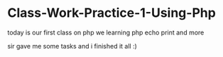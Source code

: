 # Class-Work-Practice-1-Using-Php

today is our first class on php we learning php echo print and more

sir gave me some tasks and i finished it all :)
